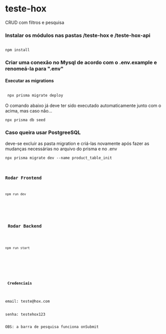 # teste-hox
CRUD com filtros e pesquisa

<h3> 
Instalar os módulos nas pastas /teste-hox e /teste-hox-api
</h3>

<code>
npm install
</code>

<h3>
Criar uma conexão no Mysql de acordo com o .env.example e renomeá-la para ".env"
</h3>
<h4>
 Executar as migrations
</h4>
<code>
 npx prisma migrate deploy
</code>
<br />
O comando abaixo já deve ter sido executado automaticamente junto com o acima, mas caso não... 
<br />
<code> 
npx prisma db seed
</code>
<h3>
Caso queira usar PostgreeSQL
</h3> 
deve-se excluir as pasta migration e criá-las novamente após fazer as mudanças necessárias no arquivo do prisma e no .env
<br />
<code> 
npx prisma migrate dev --name product_table_init
</ code>
<h3> 
Rodar Frontend
</h3>
<code>
npm run dev
  </code>
  <br />
 <h3>
 Rodar Backend
 </h3>
  <code>
npm run start
</code>
<br /> 
<br />
<h4>
 Credenciais
 </h4>
email: teste@hox.com
<br/>
senha: testehox123

OBS: a barra de pesquisa funciona onSubmit
